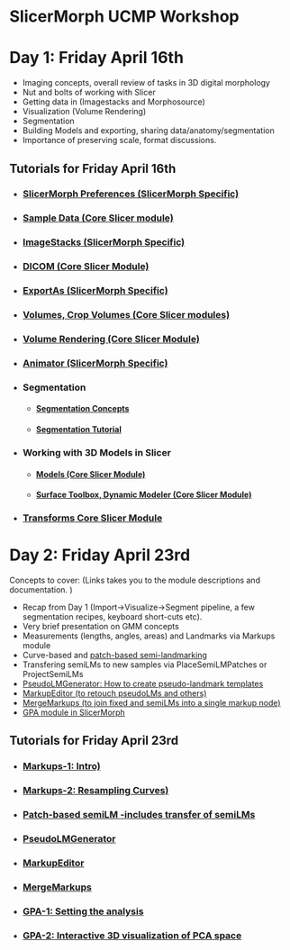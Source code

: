 # SlicerMorph UCMP Workshop

# Day 1: Friday April 16th

* Imaging concepts, overall review of tasks in 3D digital morphology
* Nut and bolts of working with Slicer
* Getting data in (Imagestacks and Morphosource)
* Visualization (Volume Rendering)
* Segmentation
* Building Models and exporting, sharing data/anatomy/segmentation
* Importance of preserving scale, format discussions.

## Tutorials for Friday April 16th

* ### [SlicerMorph Preferences (SlicerMorph Specific)](https://github.com/SlicerMorph/Tutorials/tree/main/MorphPrefs)

* ### [Sample Data (Core Slicer module)](https://github.com/SlicerMorph/Tutorials/tree/main/SampleData)

* ### [ImageStacks (SlicerMorph Specific)](https://github.com/SlicerMorph/Tutorials/tree/main/ImageStacks)

* ### [DICOM (Core Slicer Module)](https://github.com/SlicerMorph/Spr_2021/blob/main/Day_1/DICOM/DICOM.md)

* ### [ExportAs (SlicerMorph Specific)](https://github.com/SlicerMorph/Tutorials/tree/main/ExportAs)

* ### [Volumes, Crop Volumes (Core Slicer modules)](https://github.com/SlicerMorph/Spr_2021/blob/main/Day_1/CropVolume/CropVolume_and_Volumes.md)

* ### [Volume Rendering (Core Slicer Module)](https://github.com/SlicerMorph/Spr_2021/blob/main/Day_2/VolumeRendering/VolumeRendering.md)

* ### [Animator (SlicerMorph Specific)](https://github.com/SlicerMorph/Tutorials/tree/main/Animator)

* ### Segmentation

    * #### [Segmentation Concepts](https://github.com/SlicerMorph/Spr_2021/blob/main/Day_2/Segmentation/Segmentation.md)

    * #### [Segmentation Tutorial](https://github.com/SlicerMorph/Spr_2021/blob/main/Day_2/Segmentation/Segmentation_tutorial.md)

* ### Working with 3D Models in Slicer

    * #### [Models (Core Slicer Module)](https://github.com/SlicerMorph/Spr_2021/blob/main/Day_1/Models/Models.md)

    * #### [Surface Toolbox, Dynamic Modeler (Core Slicer Module)](https://github.com/SlicerMorph/Spr_2021/blob/main/Day_2/Surface_Toolbox/Mesh_edits.md)

* ### [Transforms Core Slicer Module](https://github.com/SlicerMorph/Spr_2021/blob/main/Day_1/Models/Models.md) 

# Day 2: Friday April 23rd
Concepts to cover: (Links takes you to the module descriptions and documentation. )
* Recap from Day 1 (Import->Visualize->Segment pipeline, a few segmentation recipes, keyboard short-cuts etc).
* Very brief presentation on GMM concepts
* Measurements (lengths, angles, areas) and Landmarks via Markups module
* Curve-based and [patch-based semi-landmarking](https://github.com/SlicerMorph/SlicerMorph/tree/master/Docs/CreateSemiLMPatches)
* Transfering semiLMs to new samples via PlaceSemiLMPatches or ProjectSemiLMs
* [PseudoLMGenerator: How to create pseudo-landmark templates](https://github.com/SlicerMorph/SlicerMorph/tree/master/Docs/PseudoLMGenerator)
* [MarkupEditor (to retouch pseudoLMs and others)](https://github.com/SlicerMorph/SlicerMorph/tree/master/Docs/MarkupEditor)
* [MergeMarkups (to join fixed and semiLMs into a single markup node)](https://github.com/SlicerMorph/SlicerMorph/tree/master/Docs/MergeMarkups)
* [GPA module in SlicerMorph](https://github.com/SlicerMorph/SlicerMorph/tree/master/Docs/GPA)

## Tutorials for Friday April 23rd

* ### [Markups-1: Intro)](https://github.com/SlicerMorph/Tutorials/tree/main/Markups_1)
* ### [Markups-2: Resampling Curves)](https://github.com/SlicerMorph/Tutorials/tree/main/Markups_2)
* ### [Patch-based semiLM -includes transfer of semiLMs](https://github.com/SlicerMorph/Tutorials/tree/main/CreateSemiLMPatches)
* ### [PseudoLMGenerator](https://github.com/SlicerMorph/Tutorials/tree/main/PseudoLMGenerator)
* ### [MarkupEditor](https://github.com/SlicerMorph/Tutorials/tree/main/MarkupsEditor)
* ### [MergeMarkups](https://github.com/SlicerMorph/Tutorials/tree/main/MergeMarkups)
* ### [GPA-1: Setting the analysis](https://github.com/SlicerMorph/Tutorials/tree/main/GPA_1)
* ### [GPA-2: Interactive 3D visualization of PCA space](https://github.com/SlicerMorph/Tutorials/tree/main/GPA_2)



